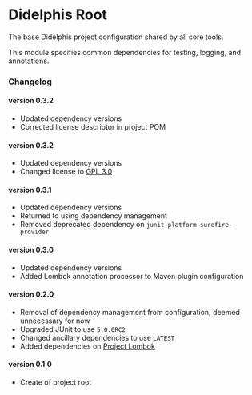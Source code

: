 # Didelphis Root
The base Didelphis project configuration shared by all core tools.

This module specifies common dependencies for testing, logging, and annotations.

### Changelog

#### version 0.3.2
 - Updated dependency versions
 - Corrected license descriptor in project POM
 
#### version 0.3.2
 - Updated dependency versions
 - Changed license to [GPL 3.0](https://www.gnu.org/licenses)
 
#### version 0.3.1
 - Updated dependency versions
 - Returned to using dependency management
 - Removed deprecated dependency on `junit-platform-surefire-provider`

#### version 0.3.0
 - Updated dependency versions    
 - Added Lombok annotation processor to Maven plugin configuration

#### version 0.2.0
 - Removal of dependency management from configuration; deemed unnecessary for
   now
 - Upgraded JUnit to use `5.0.0RC2`
 - Changed ancillary dependencies to use `LATEST`
 - Added dependencies on [Project Lombok](https://projectlombok.org/)

#### version 0.1.0
 - Create of project root


